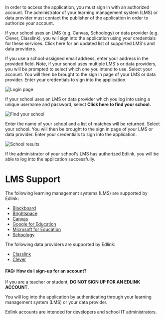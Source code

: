 In order to access the application, you must sign in with an authorized account. The administrator of your learning management system (LMS) or data provider must contact the publisher of the application in order to authorize your account.

If your school uses an LMS (e.g. Canvas, Schoology) or data provider (e.g. Clever, Classlink), you will sign into the application using your credentials for these services. Click here for an updated list of supported LMS's and data providers.

If you use a school-assigned email address, enter your address in the provided field. Note, if your school uses multiple LMS's or data providers, you will be prompted to select which one you intend to use. Select your account. You will then be brought to the sign in page of your LMS or data provider. Enter your credentials to sign into the application.

![Login page](https://edlink.github.io/docs/media/dashboard/school/log-in-screen.jpg)

If your school uses an LMS or data provider which you log into using a unique username and password, select **Click here to find your school.**

![Find your school](https://edlink.github.io/docs/media/dashboard/school/find-your-school.jpg)

Enter the name of your school and a list of matches will be returned. Select your school. You will then be brought to the sign in page of your LMS or data provider. Enter your credentials to sign into the application.

![School results](https://edlink.github.io/docs/media/dashboard/school/edlink-school.jpg)

If the administrator of your school's LMS has authorized Edlink, you will be able to log into the application successfully.

# LMS Support

The following learning management systems (LMS) are supported by Edlink:
- [Blackboard](https://www.blackboard.com/)
- [Brightspace](https://www.d2l.com/products/learning-environment/)
- [Canvas](https://www.instructure.com/canvas/)
- [Google for Education](https://edu.google.com/)
- [Microsoft for Education](https://www.microsoft.com/en-us/education)
- [Schoology](https://www.schoology.com/)

The following data providers are supported by Edlink:
- [Classlink](https://www.classlink.com/)
- [Clever](https://clever.com/)


#### FAQ: How do I sign-up for an account?

If you are a teacher or student, **DO NOT SIGN UP FOR AN EDLINK ACCOUNT.**

You will log into the application by authenticating through your learning management system (LMS) or your data provider.

Edlink accounts are intended for developers and school IT administrators.
